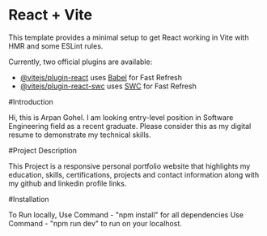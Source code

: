 # React + Vite

This template provides a minimal setup to get React working in Vite with HMR and some ESLint rules.

Currently, two official plugins are available:

- [@vitejs/plugin-react](https://github.com/vitejs/vite-plugin-react/blob/main/packages/plugin-react/README.md) uses [Babel](https://babeljs.io/) for Fast Refresh
- [@vitejs/plugin-react-swc](https://github.com/vitejs/vite-plugin-react-swc) uses [SWC](https://swc.rs/) for Fast Refresh

#Introduction 

Hi, this is Arpan Gohel. I am looking entry-level position in Software Engineering field as a recent graduate. Please consider this as my digital resume to demonstrate my technical skills. 

#Project Description

This Project is a responsive personal portfolio website that highlights my education, skills, certifications, projects and contact information along with my github and linkedin profile links. 

#Installation

To Run locally, 
Use Command - "npm install" for all dependencies
Use Command - "npm run dev" to run on your localhost. 
